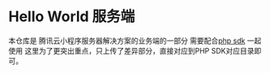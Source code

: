 # Hello World 服务端

本仓库是 腾讯云小程序服务器解决方案的业务端的一部分 需要配合[php sdk](https://github.com/tencentyun/wafer-php-server-sdk) 一起使用
这里为了更突出重点，只上传了差异部分，直接对应到PHP SDK对应目录即可。